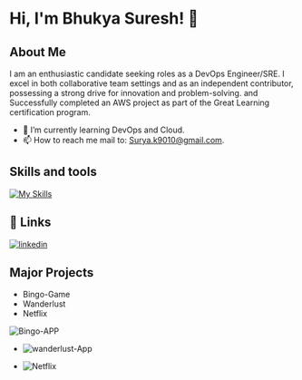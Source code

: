 # Hi, I'm Bhukya Suresh! 👋
## About Me
I am an enthusiastic candidate seeking roles as a DevOps Engineer/SRE. I excel in both collaborative team settings and as an independent contributor, possessing a strong drive for innovation and problem-solving. and Successfully completed an AWS project as part of the Great Learning certification program.

 
- 🌱 I’m currently learning DevOps and Cloud.
- 📫 How to reach me mail to: Surya.k9010@gmail.com.

## Skills and tools
[![My Skills](https://skillicons.dev/icons?i=aws,gcp,linux,git,github,jenkins,kubernetes,docker,ansible,terraform,grafana,prometheus,vscode,bash,ubuntu,windows,mysql,html,css)](https://skillicons.dev)

## 🔗 Links
[![linkedin](https://img.shields.io/badge/linkedin-0A66C2?style=for-the-badge&logo=linkedin&logoColor=white)](https://www.linkedin.com/in/qsury-a-g-2b505b212/)

## Major Projects
- Bingo-Game
- Wanderlust
- Netflix

 ![Bingo-APP](https://github.com/Suresh5992/Suresh5992/assets/107224549/53164679-c989-4684-904d-047160473a8d)
 
 
 - ![wanderlust-App](https://github.com/Suresh5992/Suresh5992/assets/107224549/ccacb256-a177-49d4-a3b8-2f50fcc6e78c)
   

 - ![Netflix](https://github.com/Suresh5992/Suresh5992/assets/107224549/b400d83b-3fa9-4f9a-960f-d902c19d4d79)




### 


# 

 

 

